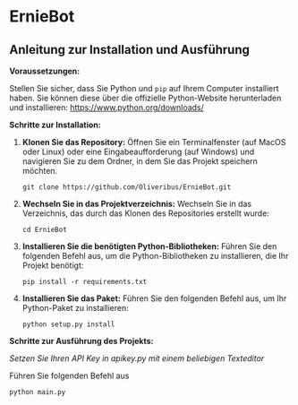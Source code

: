 # ErnieBot

## Anleitung zur Installation und Ausführung

**Voraussetzungen:**

Stellen Sie sicher, dass Sie Python und `pip` auf Ihrem Computer installiert haben. Sie können diese über die offizielle Python-Website herunterladen und installieren: https://www.python.org/downloads/

**Schritte zur Installation:**

1. **Klonen Sie das Repository:** Öffnen Sie ein Terminalfenster (auf MacOS oder Linux) oder eine Eingabeaufforderung (auf Windows) und navigieren Sie zu dem Ordner, in dem Sie das Projekt speichern möchten.

    ```
    git clone https://github.com/Oliveribus/ErnieBot.git
    ```


2. **Wechseln Sie in das Projektverzeichnis:** Wechseln Sie in das Verzeichnis, das durch das Klonen des Repositories erstellt wurde:

    ```
    cd ErnieBot
    ```


3. **Installieren Sie die benötigten Python-Bibliotheken:** Führen Sie den folgenden Befehl aus, um die Python-Bibliotheken zu installieren, die Ihr Projekt benötigt:

    ```
    pip install -r requirements.txt
    ```

4. **Installieren Sie das Paket:** Führen Sie den folgenden Befehl aus, um Ihr Python-Paket zu installieren:

    ```
    python setup.py install
    ```

**Schritte zur Ausführung des Projekts:**

*Setzen Sie Ihren API Key in apikey.py mit einem beliebigen Texteditor*

Führen Sie folgenden Befehl aus
```
python main.py
```


